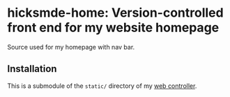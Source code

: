 # hicksmde-home: Version-controlled front end for my website homepage

Source used for my homepage with nav bar.

## Installation

This is a submodule of the `static/` directory of my [web controller](https://github.com/mwhicks-dev/hicksmde-mapping).
